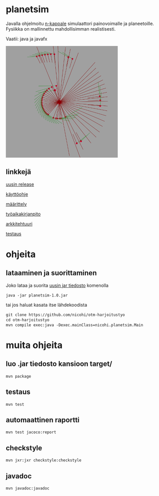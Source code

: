 # planetsim
Javalla ohjelmoitu [n-kappale](https://en.wikipedia.org/wiki/N-body_simulation) simulaattori painovoimalle ja planeetoille. 
Fysiikka on mallinnettu mahdollisimman realistisesti. 

Vaatii: java ja javafx

![ex1](dokumentaatio/ex1.png?raw=true)

## linkkejä
[uusin release](https://github.com/nicohi/otm-harjoitustyo/releases/tag/ver1.0)

[käyttöohje](dokumentaatio/kayttoohje.md)

[määrittely](dokumentaatio/outline.md)

[työaikakirjanpito](dokumentaatio/tyoaikakirjanpito.md)

[arkkitehtuuri](dokumentaatio/arkkitehtuuri.md)

[testaus](dokumentaatio/testit.md)

# ohjeita
## lataaminen ja suorittaminen
Joko lataa ja suorita [uusin jar tiedosto](https://github.com/nicohi/otm-harjoitustyo/releases/) komenolla
```
java -jar planetsim-1.0.jar
```
tai jos haluat kasata itse lähdekoodista
```
git clone https://github.com/nicohi/otm-harjoitustyo
cd otm-harjoitustyo
mvn compile exec:java -Dexec.mainClass=nicohi.planetsim.Main
```
# muita ohjeita
## luo .jar tiedosto kansioon target/
```
mvn package
```
## testaus
```
mvn test
```
## automaattinen raportti
```
mvn test jacoco:report
```
## checkstyle
```
mvn jxr:jxr checkstyle:checkstyle
```
## javadoc
```
mvn javadoc:javadoc
```
